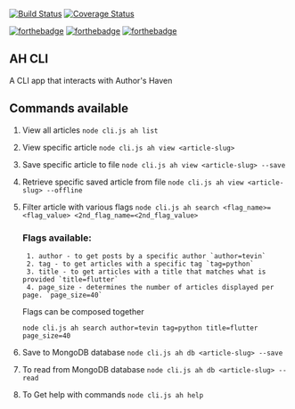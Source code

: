 [![Build Status](https://travis-ci.org/Tevinthuku/Authors-haven-cli.svg?branch=develop)](https://travis-ci.org/Tevinthuku/Authors-haven-cli)
[![Coverage Status](https://coveralls.io/repos/github/Tevinthuku/Authors-haven-cli/badge.svg?branch=develop)](https://coveralls.io/github/Tevinthuku/Authors-haven-cli?branch=develop)

[![forthebadge](https://forthebadge.com/images/badges/built-with-love.svg)](https://forthebadge.com)
[![forthebadge](https://forthebadge.com/images/badges/built-by-hipsters.svg)](https://forthebadge.com)
[![forthebadge](https://forthebadge.com/images/badges/made-with-javascript.svg)](https://forthebadge.com)

## AH CLI
A CLI app that interacts with Author's Haven

## Commands available

1. View all articles `node cli.js ah list`
2. View specific article `node cli.js ah view <article-slug>`
3. Save specific article to file `node cli.js ah view <article-slug> --save`
4. Retrieve specific saved article from file `node cli.js ah view <article-slug> --offline`
5. Filter article with various flags
`node cli.js ah search <flag_name>=<flag_value> <2nd_flag_name=<2nd_flag_value>`


    ### Flags available:


        1. author - to get posts by a specific author `author=tevin`
        2. tag - to get articles with a specific tag `tag=python`
        3. title - to get articles with a title that matches what is provided `title=flutter`
        4. page_size - determines the number of articles displayed per page. `page_size=40`



    Flags can be composed together

    `node cli.js ah search author=tevin tag=python title=flutter page_size=40`

6. Save to MongoDB database `node cli.js ah db <article-slug> --save`
7. To read from MongoDB database `node cli.js ah db <article-slug> --read`

8. To Get help with commands `node cli.js ah help`
   
